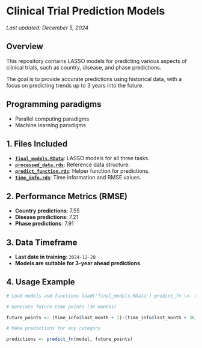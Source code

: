 # Clinical Trial Prediction Models

*Last updated: December 5, 2024*

## Overview

This repository contains LASSO models for predicting various aspects of clinical trials, such as country, disease, and phase predictions.

The goal is to provide accurate predictions using historical data, with a focus on predicting trends up to 3 years into the future.

## Programming paradigms

- Parallel computing paradigms
- Machine learning paradigms

## 1. Files Included

-   [**`final_models.RData`**](./final_models.RData): LASSO models for all three tasks.
-   [**`processed_data.rds`**](./processed_data.rds): Reference data structure.
-   [**`predict_function.rds`**](./predict_function.rds): Helper function for predictions.
-   [**`time_info.rds`**](./time_info.rds): Time information and RMSE values.

## 2. Performance Metrics (RMSE)

-   **Country predictions**: 7.55
-   **Disease predictions**: 7.21
-   **Phase predictions**: 7.91

## 3. Data Timeframe

-   **Last date in training**: `2024-12-28`
-   **Models are suitable for 3-year ahead predictions**.

## 4. Usage Example

``` r 
# Load models and functions load('final_models.RData') predict_fn \<- readRDS('predict_function.rds') time_info \<- readRDS('time_info.rds')

# Generate future time points (36 months)

future_points <- (time_info$last_month + 1):(time_info$last_month + 36)

# Make predictions for any category

predictions <- predict_fn(model, future_points)
